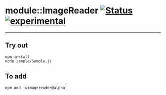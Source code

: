 
# module::ImageReader  [![Status](https://github.com/Wandalen/wImageReader/workflows/Test/badge.svg)](https://github.com/Wandalen/wImageReader/actions?query=workflow%3ATest) [![experimental](https://img.shields.io/badge/stability-experimental-orange.svg)](https://github.com/emersion/stability-badges#experimental)

___

## Try out
```
npm install
node sample/Sample.js
```

## To add
```
npm add 'wimagereader@alpha'
```

